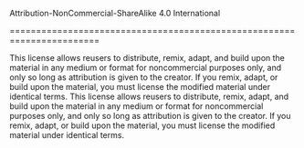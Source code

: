 Attribution-NonCommercial-ShareAlike 4.0 International

=======================================================================


This license allows reusers to distribute,
remix, adapt, and build upon the material in any medium
or format for noncommercial purposes only, and only so
long as attribution is given to the creator.
If you remix, adapt, or build upon the material,
you must license the modified material under identical terms.
This license allows reusers to distribute, remix, adapt,
and build upon the material in any medium or format for
noncommercial purposes only, and only so long as attribution
is given to the creator. If you remix, adapt, or build upon
the material, you must license the modified material under identical terms.